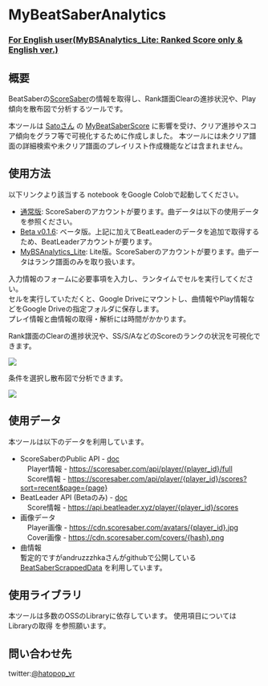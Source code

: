 # MyBeatSaberAnalytics

### [For English user(MyBSAnalytics_Lite: Ranked Score only & English ver.)](https://github.com/hatopopvr/MyBSAnalytics_Lite)

## 概要
BeatSaberの[ScoreSaber](https://scoresaber.com/)の情報を取得し、Rank譜面Clearの進捗状況や、Play傾向を散布図で分析するツールです。

本ツールは [Satoさん](https://twitter.com/zitasato) の [MyBeatSaberScore](https://github.com/tkns3/MyBeatSaberScore/) に影響を受け、クリア進捗やスコア傾向をグラフ等で可視化するために作成しました。  本ツールには未クリア譜面の詳細検索や未クリア譜面のプレイリスト作成機能などは含まれません。

## 使用方法
以下リンクより該当する notebook をGoogle Colobで起動してください。   

- [通常版](https://colab.research.google.com/github/hatopopvr/MyBeatSaberAnalytics/blob/main/MyBeatSaberAnalytics.ipynb): ScoreSaberのアカウントが要ります。曲データは以下の使用データを参照ください。
- [Beta v0.1.6](https://colab.research.google.com/github/hatopopvr/MyBeatSaberAnalytics/blob/main/MyBeatSaberAnalytics_20250320_Beta_0_1_6.ipynb): ベータ版。上記に加えてBeatLeaderのデータを追加で取得するため、BeatLeaderアカウントが要ります。
- [MyBSAnalytics_Lite](https://colab.research.google.com/github/hatopopvr/MyBSAnalytics_Lite/blob/main/MyBSAnalytics_Lite_En.ipynb): Lite版。ScoreSaberのアカウントが要ります。曲データはランク譜面のみを取り扱います。

入力情報のフォームに必要事項を入力し、ランタイムでセルを実行してください。  
セルを実行していただくと、Google Driveにマウントし、曲情報やPlay情報などをGoogle Driveの指定フォルダに保存します。  
プレイ情報と曲情報の取得・解析には時間がかかります。  

Rank譜面のClearの進捗状況や、SS/S/AなどのScoreのランクの状況を可視化できます。

<img src="https://pbs.twimg.com/media/FPBJ8_xacAU9rNA?format=jpg" />

条件を選択し散布図で分析できます。

<img src="https://pbs.twimg.com/media/FO8HJb1agAcVvn5?format=jpg" />

## 使用データ
本ツールは以下のデータを利用しています。
- ScoreSaberのPublic API - [doc](https://docs.scoresaber.com/)  
　Player情報 - https://scoresaber.com/api/player/{player_id}/full  
　Score情報 - https://scoresaber.com/api/player/{player_id}/scores?sort=recent&page={page}  
- BeatLeader API (Betaのみ) - [doc](https://api.beatleader.xyz/swagger/index.html)  
　Score情報 - https://api.beatleader.xyz/player/{player_id}/scores
- 画像データ  
　Player画像 - https://cdn.scoresaber.com/avatars/{player_id}.jpg  
　Cover画像 - https://cdn.scoresaber.com/covers/{hash}.png  
- 曲情報  
  暫定的ですがandruzzzhkaさんがgithubで公開している[
BeatSaberScrappedData](https://github.com/andruzzzhka/BeatSaberScrappedData) を利用しています。

## 使用ライブラリ

本ツールは多数のOSSのLibraryに依存しています。
使用項目については Libraryの取得 を参照願います。

## 問い合わせ先

twitter:[@hatopop_vr](https://twitter.com/hatopop_vr)
